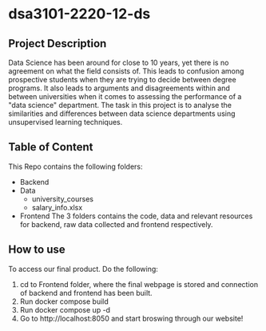 # dsa3101-2220-12-ds

## Project Description 
Data Science has been around for close to 10 years, yet there is no agreement on what the field consists of. This leads to confusion among prospective students when they are trying to decide between degree programs. It also leads to arguments and disagreements within and between universities when it comes to assessing the performance of a "data science" department.
The task in this project is to analyse the similarities and differences between data science departments using unsupervised learning techniques.

## Table of Content 
This Repo contains the following folders: 
* Backend 
* Data 
    * university_courses
    * salary_info.xlsx 
* Frontend 
The 3 folders contains the code, data and relevant resources for backend, raw data collected and frontend respectively. 

## How to use 
To access our final product. Do the following: 
1. cd to Frontend folder, where the final webpage is stored and connection of backend and frontend has been built. 
2. Run docker compose build
3. Run docker compose up -d 
4. Go to http://localhost:8050 and start broswing through our website! 
